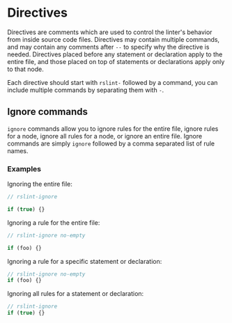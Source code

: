 # Directives 

Directives are comments which are used to control the linter's behavior from inside source code files. Directives may contain multiple commands,
and may contain any comments after `--` to specify why the directive is needed. Directives placed before any statement or declaration apply to the entire file, and those placed on top of statements or declarations apply only to that node. 

Each directive should start with `rslint-` followed by a command, you can include multiple commands by separating them with `-`. 

## Ignore commands 

`ignore` commands allow you to ignore rules for the entire file, ignore rules for a node, ignore all rules for a node, or ignore an entire file. Ignore commands are simply `ignore` followed by a comma separated list of rule names.

### Examples

Ignoring the entire file:

```js
// rslint-ignore

if (true) {}
```

Ignoring a rule for the entire file:

```js
// rslint-ignore no-empty

if (foo) {}
```

Ignoring a rule for a specific statement or declaration:

```js
// rslint-ignore no-empty
if (foo) {}
```

Ignoring all rules for a statement or declaration:

```js
// rslint-ignore
if (true) {}
```
